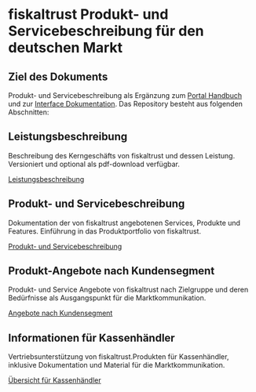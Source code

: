 # fiskaltrust Produkt- und Servicebeschreibung für den deutschen Markt

## Ziel des Dokuments

Produkt- und Servicebeschreibung als Ergänzung zum [Portal Handbuch](https://github.com/fiskaltrust/portal-manual-doc) und zur [Interface Dokumentation](https://github.com/fiskaltrust/interface-doc). Das Repository besteht aus folgenden Abschnitten:


## Leistungsbeschreibung

Beschreibung des Kerngeschäfts von fiskaltrust und dessen Leistung. Versioniert und optional als pdf-download verfügbar.

[Leistungsbeschreibung](leistungsbeschreibung/overview.md)

## Produkt- und Servicebeschreibung

Dokumentation der von fiskaltrust angebotenen Services, Produkte und Features. Einführung in das Produktportfolio von fiskaltrust.

[Produkt- und Servicebeschreibung](product-service-description/overview.md) 

## Produkt-Angebote nach Kundensegment

Produkt- und Service Angebote von fiskaltrust nach Zielgruppe und deren Bedürfnisse als Ausgangspunkt für die Marktkommunikation.

[Angebote nach Kundensegment](angebote-nach-kundensegment/overview.md)

## Informationen für Kassenhändler

Vertriebsunterstützung von fiskaltrust.Produkten für Kassenhändler, inklusive Dokumentation und Material für die Marktkommunikation.

[Übersicht für Kassenhändler](for-posdealers/overview.md)